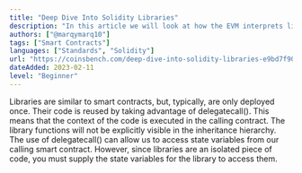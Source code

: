 ```yaml
---
title: "Deep Dive Into Solidity Libraries"
description: "In this article we will look at how the EVM interprets libraries, and walk through an example of how to create one."
authors: ["@marqymarq10"]
tags: ["Smart Contracts"]
languages: ["Standards", "Solidity"]
url: "https://coinsbench.com/deep-dive-into-solidity-libraries-e9bd7f9061fb"
dateAdded: 2023-02-11
level: "Beginner"
---
```


Libraries are similar to smart contracts, but, typically, are only deployed once. Their code is reused by taking advantage of delegatecall(). This means that the context of the code is executed in the calling contract. The library functions will not be explicitly visible in the inheritance hierarchy. The use of delegatecall() can allow us to access state variables from our calling smart contract. However, since libraries are an isolated piece of code, you must supply the state variables for the library to access them.